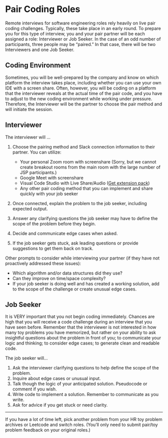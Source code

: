 # Pair Coding Roles

Remote interviews for software engineering roles rely heavily on live pair coding challenges. Typically, these take place in an early round. To prepare you for this type of interview, you and your pair partner will be each assigned a role: Interviewer or Job Seeker. In the case of an odd number of participants, three people may be “paired.” In that case, there will be two Interviewers and one Job Seeker.

## Coding Environment

Sometimes, you will be well-prepared by the company and know on which platform the interview takes place, including whether you can use your own IDE with a screen share. Often, however, you will be coding on a platform that the interviewer reveals at the actual time of the pair code, and you have to adjust to the new coding environment while working under pressure. Therefore, the Interviewer will be the partner to choose the pair method and will initiate the session.

## Interviewer

The interviewer will ... 

1. Choose the pairing method and Slack connection information to their partner. You can utilize:
   - Your personal Zoom room with screenshare (Sorry, but we cannot create breakout rooms from the main room with the large number of JSP participants.)
   - Google Meet with screenshare
   - Visual Code Studio with Live Share/Audio ([Get extension pack](https://marketplace.visualstudio.com/items?itemName=MS-vsliveshare.vsliveshare-pack))
   - Any other pair coding method that you can implement and share quickly with your job seeker

2. Once connected, explain the problem to the job seeker, including expected output. 
3. Answer any clarifying questions the job seeker may have to define the scope of the problem before they begin.
4. Decide and communicate edge cases when asked.
5. If the job seeker gets stuck, ask leading questions or provide suggestions to get them back on track.

Other prompts to consider while interviewing your partner (if they have not proactively addressed these issues):

* Which algorithm and/or data structures did they use?
* Can they improve on time/space complexity?
* If your job seeker is doing well and has created a working solution, add to the scope of the challenge or create unusual edge cases.

## Job Seeker

It is VERY important that you not begin coding immediately. Chances are high that you will receive a code challenge during an interview that you have seen before. Remember that the interviewer is not interested in how many toy problems you have memorized, but rather on your ability to ask insightful questions about the problem in front of you; to communicate your logic and thinking; to consider edge cases; to generate clean and readable code.

The job seeker will...

1. Ask the interviewer clarifying questions to help define the scope of the problem.
2. Inquire about edge cases or unusual input.
3. Talk though the logic of your anticipated solution. Pseudocode or comment if you wish.
4. Write code to implement a solution. Remember to communicate as you write.
5. Ask for advice if you get stuck or need clarity.

---
If you have a lot of time left, pick another problem from your HR toy problem archives or Leetcode and switch roles. (You’ll only need to submit pair/toy problem feedback on your original roles.)
